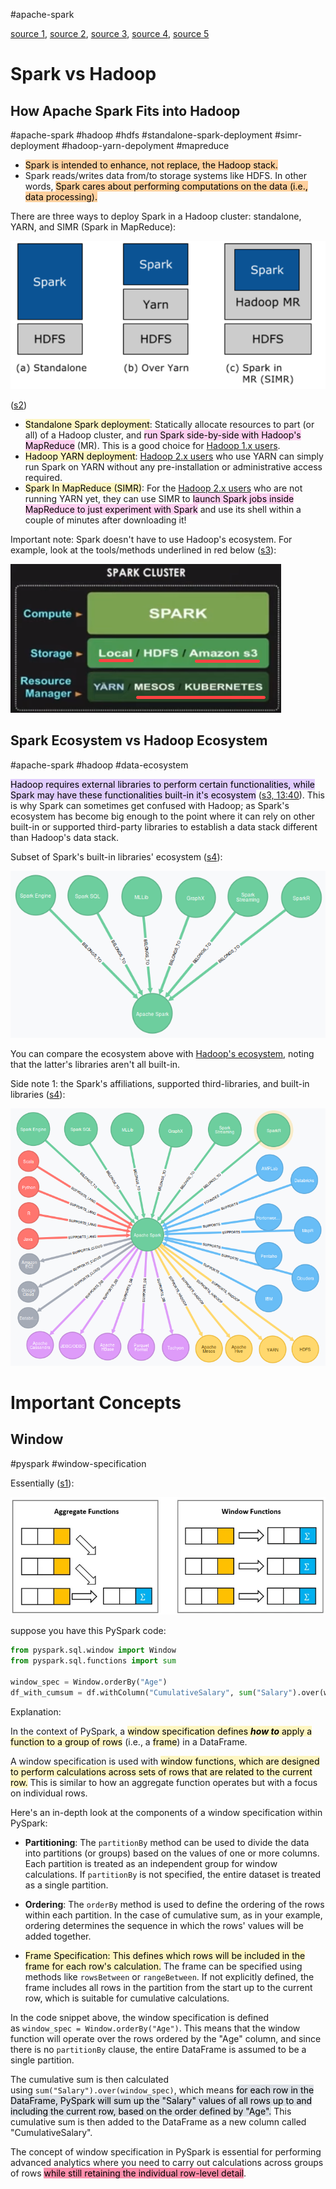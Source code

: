 #apache-spark

[source 1](https://medium.com/analytics-vidhya/solving-complex-big-data-problems-using-combinations-of-window-functions-deep-dive-in-pyspark-b1830eb00b7d), [source 2](https://www.databricks.com/blog/2014/01/21/spark-and-hadoop.html), [source 3](https://www.youtube.com/watch?v=AGgyf9bO_8M&list=PLlUZLZydkS7_8WnK8fMENmJFSfPwxw9Fi), [source 4](https://emerginginsightsnow.com/2015/05/17/apache-spark-ecosystem-grows-rapidly-has-hadoop-met-its-match/), [source 5](https://mydataexperiments.com/2017/04/11/hadoop-ecosystem-a-quick-glance/)

# Spark vs Hadoop

## How Apache Spark Fits into Hadoop

#apache-spark  #hadoop  #hdfs  #standalone-spark-deployment  #simr-deployment  #hadoop-yarn-depolyment  #mapreduce 

* <mark style="background: #FFB86CA6;">Spark is intended to enhance, not replace, the Hadoop stack.</mark>
* Spark reads/writes data from/to storage systems like HDFS. In other words, <mark style="background: #FFB86CA6;">Spark cares about performing computations on the data (i.e., data processing).</mark>

There are three ways to deploy Spark in a Hadoop cluster: standalone, YARN, and SIMR (Spark in MapReduce):

![](Media-Temp/Pasted%20image%2020240124151740.png)

([s2](https://www.databricks.com/blog/2014/01/21/spark-and-hadoop.html#:~:text=there%20are%20three%20ways%20to%20deploy%20Spark%20in%20a%20Hadoop%20cluster%3A%20standalone%2C%20YARN%2C%20and%20SIMR.))

* <mark style="background: #FFF3A3A6;">Standalone Spark deployment</mark>: Statically allocate resources to part (or all) of a Hadoop cluster, and <mark style="background: #FFB8EBA6;">run Spark side-by-side with Hadoop's MapReduce</mark> (MR). This is a good choice for [Hadoop 1.x users](Hadoop.md#Hadoop%20Core%20Components%20(V1.0%20vs%20V2.0)).
* <mark style="background: #FFF3A3A6;">Hadoop YARN deployment</mark>: [Hadoop 2.x users](Hadoop.md#Hadoop%20Core%20Components%20(V1.0%20vs%20V2.0)) who use YARN can simply run Spark on YARN without any pre-installation or administrative access required.
* <mark style="background: #FFF3A3A6;">Spark In MapReduce (SIMR)</mark>: For the [Hadoop 2.x users](Hadoop.md#Hadoop%20Core%20Components%20(V1.0%20vs%20V2.0)) who are not running YARN yet, they can use SIMR to <mark style="background: #FFB8EBA6;">launch Spark jobs inside MapReduce to just experiment with Spark</mark> and use its shell within a couple of minutes after downloading it!

Important note: Spark doesn't have to use Hadoop's ecosystem. For example, look at the tools/methods underlined in red below ([s3](https://youtu.be/AGgyf9bO_8M?list=PLlUZLZydkS7_8WnK8fMENmJFSfPwxw9Fi&t=685)):

![](Media-Temp/Pasted%20image%2020240124162013.png)

## Spark Ecosystem vs Hadoop Ecosystem

#apache-spark  #hadoop  #data-ecosystem  

<mark style="background: #D2B3FFA6;">Hadoop requires external libraries to perform certain functionalities, while Spark may have these functionalities built-in it's ecosystem</mark> ([s3, 13:40](https://youtu.be/AGgyf9bO_8M?list=PLlUZLZydkS7_8WnK8fMENmJFSfPwxw9Fi&t=822)). This is why Spark can sometimes get confused with Hadoop; as Spark's ecosystem has become big enough to the point where it can rely on other built-in or supported third-party libraries to establish a data stack different than Hadoop's data stack.

Subset of Spark's built-in libraries' ecosystem ([s4](https://emerginginsightsnow.com/2015/05/17/apache-spark-ecosystem-grows-rapidly-has-hadoop-met-its-match/)):

![](Media-Temp/Pasted%20image%2020240124163832.png)

You can compare the ecosystem above with [Hadoop's ecosystem](Hadoop.md#Hadoop%20Ecosystem), noting that the latter's libraries aren't all built-in.

Side note 1: the Spark's affiliations, supported third-libraries, and built-in libraries ([s4](https://emerginginsightsnow.com/2015/05/17/apache-spark-ecosystem-grows-rapidly-has-hadoop-met-its-match/#:~:text=Spark%20Support%20Grows%20Quickly%20Among%20Platform%20Providers)):

![](Media-Temp/Pasted%20image%2020240124164315.png)

# Important Concepts

## Window

#pyspark #window-specification


Essentially ([s1](https://medium.com/analytics-vidhya/solving-complex-big-data-problems-using-combinations-of-window-functions-deep-dive-in-pyspark-b1830eb00b7d)):

![](Media-Temp/Pasted%20image%2020240118135116.png)

suppose you have this PySpark code:

```python
from pyspark.sql.window import Window
from pyspark.sql.functions import sum

window_spec = Window.orderBy("Age")
df_with_cumsum = df.withColumn("CumulativeSalary", sum("Salary").over(window_spec))
```

Explanation:

In the context of PySpark, a <mark style="background: #FFF3A3A6;">window specification defines ***how to*** apply a function to a group of rows</mark> (i.e., a <mark style="background: #FFF3A3A6;">frame</mark>) in a DataFrame. 

A window specification is used with <mark style="background: #FFF3A3A6;">window functions, which are designed to perform calculations across sets of rows that are related to the current row.</mark> This is similar to how an aggregate function operates but with a focus on individual rows.

Here's an in-depth look at the components of a window specification within PySpark:

- **Partitioning**: The `partitionBy` method can be used to divide the data into partitions (or groups) based on the values of one or more columns. Each partition is treated as an independent group for window calculations. If `partitionBy` is not specified, the entire dataset is treated as a single partition.

- **Ordering**: The `orderBy` method is used to define the ordering of the rows within each partition. In the case of cumulative sum, as in your example, ordering determines the sequence in which the rows' values will be added together.

- <mark style="background: #FFF3A3A6;">Frame Specification: This defines which rows will be included in the frame for each row's calculation.</mark> The frame can be specified using methods like `rowsBetween` or `rangeBetween`. If not explicitly defined, the frame includes all rows in the partition from the start up to the current row, which is suitable for cumulative calculations.

In the code snippet above, the window specification is defined as `window_spec = Window.orderBy("Age")`. This means that the window function will operate over the rows ordered by the "Age" column, and since there is no `partitionBy` clause, the entire DataFrame is assumed to be a single partition.

The cumulative sum is then calculated using `sum("Salary").over(window_spec)`, which means <mark style="background: #CACFD9A6;">for each row in the DataFrame, PySpark will sum up the "Salary" values of all rows up to and including the current row, based on the order defined by "Age".</mark> This cumulative sum is then added to the DataFrame as a new column called "CumulativeSalary".

The concept of window specification in PySpark is essential for performing advanced analytics where you need to carry out calculations across groups of rows <mark style="background: #FF5582A6;">while still retaining the individual row-level detail</mark>.

